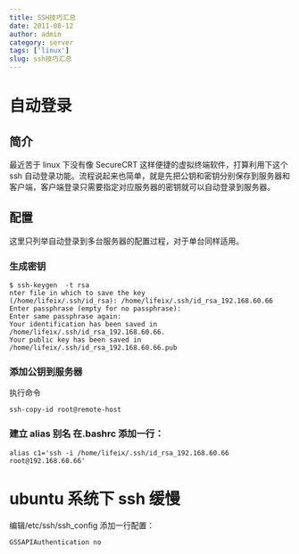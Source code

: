 ```yaml
---
title: SSH技巧汇总
date: 2011-08-12
author: admin
category: server
tags: ['linux']
slug: ssh技巧汇总
---
```


# 自动登录

## 简介

最近苦于 linux 下没有像 SecureCRT 这样便捷的虚拟终端软件，打算利用下这个 ssh 自动登录功能。流程说起来也简单，就是先把公钥和密钥分别保存到服务器和客户端，客户端登录只需要指定对应服务器的密钥就可以自动登录到服务器。

## 配置

这里只列举自动登录到多台服务器的配置过程，对于单台同样适用。

### 生成密钥

    $ ssh-keygen  -t rsa
    nter file in which to save the key
    (/home/lifeix/.ssh/id_rsa): /home/lifeix/.ssh/id_rsa_192.168.60.66
    Enter passphrase (empty for no passphrase):
    Enter same passphrase again:
    Your identification has been saved in /home/lifeix/.ssh/id_rsa_192.168.60.66.
    Your public key has been saved in /home/lifeix/.ssh/id_rsa_192.168.60.66.pub

### 添加公钥到服务器

执行命令

    ssh-copy-id root@remote-host

### 建立 alias 别名 在.bashrc 添加一行：

    alias c1='ssh -i /home/lifeix/.ssh/id_rsa_192.168.60.66 root@192.168.60.66'

# ubuntu 系统下 ssh 缓慢

编辑/etc/ssh/ssh_config 添加一行配置：

    GSSAPIAuthentication no

